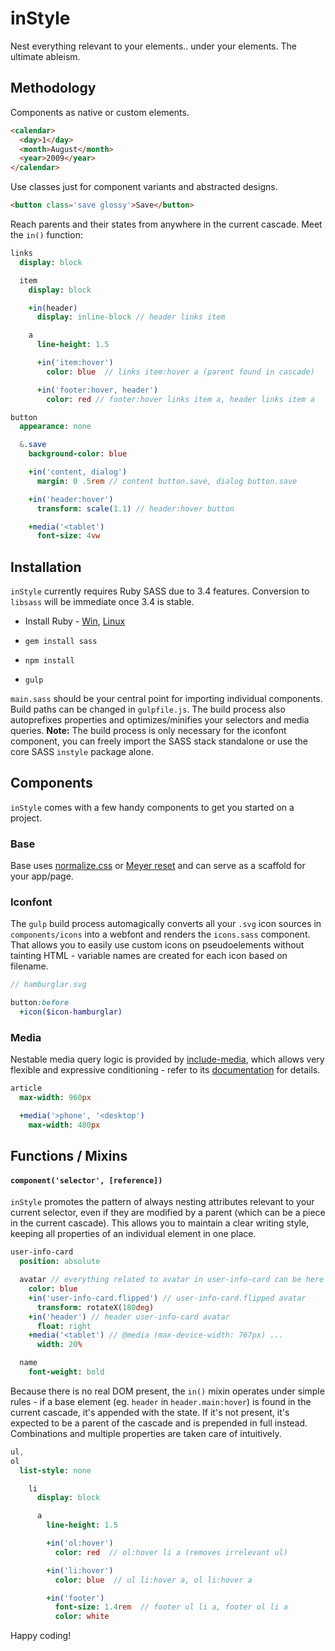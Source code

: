 # inStyle

Nest everything relevant to your elements.. under your elements. The ultimate ableism.

## Methodology

Components as native or custom elements.

```Html
<calendar>
  <day>1</day>
  <month>August</month>
  <year>2009</year>
</calendar>
```

Use classes just for component variants and abstracted designs.

```Html
<button class='save glossy'>Save</button>
```

Reach parents and their states from anywhere in the current cascade.
Meet the `in()` function:

```Sass
links
  display: block

  item
    display: block

    +in(header)
      display: inline-block // header links item

    a
      line-height: 1.5

      +in('item:hover')
        color: blue  // links item:hover a (parent found in cascade)

      +in('footer:hover, header')
        color: red // footer:hover links item a, header links item a 
```

```Sass
button
  appearance: none

  &.save
    background-color: blue

    +in('content, dialog')
      margin: 0 .5rem // content button.save, dialog button.save

    +in('header:hover')
      transform: scale(1.1) // header:hover button

    +media('<tablet')
      font-size: 4vw
```

## Installation

`inStyle` currently requires Ruby SASS due to 3.4 features. Conversion to `libsass` will be immediate once 3.4 is stable.

- Install Ruby - [Win](http://rubyinstaller.org/), [Linux](https://www.ruby-lang.org/en/documentation/installation/#package-management-systems)

- `gem install sass`

- `npm install`

- `gulp`

`main.sass` should be your central point for importing individual components.
Build paths can be changed in `gulpfile.js`.
The build process also autoprefixes properties and optimizes/minifies your selectors and media queries. **Note:** The build process is only necessary for the iconfont component, you can freely import the SASS stack standalone or use the core SASS `instyle` package alone.

## Components

`inStyle` comes with a few handy components to get you started on a project.

### Base

Base uses [normalize.css](https://github.com/necolas/normalize.css/) or [Meyer reset](http://meyerweb.com/eric/tools/css/reset/) and can serve as a scaffold for your app/page.

### Iconfont

The `gulp` build process automagically converts all your `.svg` icon sources in `components/icons` into a webfont and renders the `icons.sass` component. That allows you to easily use custom icons on pseudoelements without tainting HTML - variable names are created for each icon based on filename.

```Sass
// hamburglar.svg

button:before
  +icon($icon-hamburglar)
```

### Media

Nestable media query logic is provided by [include-media](https://github.com/eduardoboucas/include-media), which allows very flexible and expressive conditioning - refer to its [documentation](http://include-media.com/#features) for details.

```Sass
article
  max-width: 960px

  +media('>phone', '<desktop')
    max-width: 480px
```

## Functions / Mixins

#### `component('selector', [reference])`

`inStyle` promotes the pattern of always nesting attributes relevant to your current selector, even if they are modified by a parent (which can be a piece in the current cascade). This allows you to maintain a clear writing style, keeping all properties of an individual element in one place. 

```Sass
user-info-card
  position: absolute

  avatar // everything related to avatar in user-info-card can be here
    color: blue
    +in('user-info-card.flipped') // user-info-card.flipped avatar
      transform: rotateX(180deg)
    +in('header') // header user-info-card avatar
      float: right
    +media('<tablet') // @media (max-device-width: 767px) ...
      width: 20%

  name
    font-weight: bold
```

Because there is no real DOM present, the `in()` mixin operates under simple rules - if a base element (eg. `header` in `header.main:hover`) is found in the current cascade, it's appended with the state. If it's not present, it's expected to be a parent of the cascade and is prepended in full instead. Combinations and multiple properties are taken care of intuitively.

```Sass
ul,
ol
  list-style: none

    li
      display: block

      a
        line-height: 1.5

        +in('ol:hover')
          color: red  // ol:hover li a (removes irrelevant ul)

        +in('li:hover')
          color: blue  // ul li:hover a, ol li:hover a

        +in('footer')
          font-size: 1.4rem  // footer ul li a, footer ol li a
          color: white
```

Happy coding!
